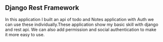 ## Django Rest Framework

In this application I built an api of todo and Notes application with Auth we can use these individually.These application show my basic skill with django and rest api.
We can also add permission and social authentication to make it more easy to use. 

